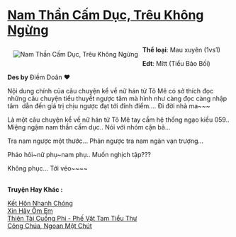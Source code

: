 <a href="https://utruyen.com/truyen/nam-than-cam-duc-treu-khong-ngung/19090/" title="Nam Thần Cấm Dục, Trêu Không Ngừng"><h1>Nam Thần Cấm Dục, Trêu Không Ngừng</h1></a><div style="display:table"><img align="right" style="float: left; padding: 10px;" src="https://utruyen.com/images/story/200x260/nam-than-cam-duc-treu-khong-ngung.jpg" alt="Nam Thần Cấm Dục, Trêu Không Ngừng"><b>Thể loại</b>: Mau xuyên (1vs1)<p></p><b>Edt</b>: Mítt (Tiểu Bảo Bối) <p></p><b>Des by</b> Điềm Doãn ♥️<p></p>Nội dung chính của câu chuyện kể về nữ hán tử Tô Mê có sở thích đọc những câu chuyện tiểu thuyết ngược tâm mà hình như càng đọc càng nhập tâm  dẫn đến giá trị chịu ngược đạt tới đỉnh điểm.... Đi đời nhà ma~~~<p></p>Là một câu chuyện kể về nữ hán tử Tô Mê tay cầm hệ thống ngạo kiều 059.. Miệng ngậm nam thần cấm dục.. Nói với nhóm cặn bã... <p></p>Tra nam ngược một thước... Phản ngược tra nam ngàn vạn trượng... <p></p>Pháo hôi~nữ phụ~nam phụ.. Muốn nghịch tập???<p></p>Không phục... Tới véo~~~~</div><p><br><b>Truyện Hay Khác :</b></p><a href="https://utruyen.com/truyen/ket-hon-nhanh-chong/18953/" alt="Kết Hôn Nhanh Chóng">Kết Hôn Nhanh Chóng</a><br/><a href="https://www.flickr.com/photos/184340401@N07/48819101777/" alt="Xin Hãy Ôm Em">Xin Hãy Ôm Em</a><br/><a href="https://github.com/quanluxury/ngontinhhot/tree/master/truyenhay/17459/" alt="Thiên Tài Cuồng Phi - Phế Vật Tam Tiểu Thư">Thiên Tài Cuồng Phi - Phế Vật Tam Tiểu Thư</a><br/><a href="https://github.com/quanluxury/ngontinhhot/tree/master/truyenhay/19310/" alt="Công Chúa, Ngoan Một Chút">Công Chúa, Ngoan Một Chút</a><br/>
